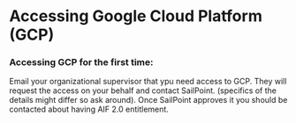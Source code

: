 # Accessing Google Cloud Platform (GCP)
### Accessing GCP for the first time:
Email your organizational supervisor that ypu need access to GCP. They will request the access on your behalf and contact SailPoint. (specifics of the details might differ so ask around). Once SailPoint approves it you should be contacted about having AIF 2.0 entitlement.
